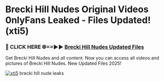 # Brecki Hill Nudes Original Videos 0nlyFans Leaked - Files Updated! (xti5)

<h3>🔴 CLICK HERE 🌐==►► <a href="https://tinyurl.com/5h6xmrr3" rel="nofollow">Brecki Hill Nudes Updated Files</a></h3>

Get Brecki Hill Nudes and all content. Now you can access all videos and pictures of Brecki Hill Nudes. New Updated Files 2025!

[![xti5](https://i.imgur.com/KVD873Z.gif)](https://tinyurl.com/5h6xmrr3)
brecki hill nude leaks
